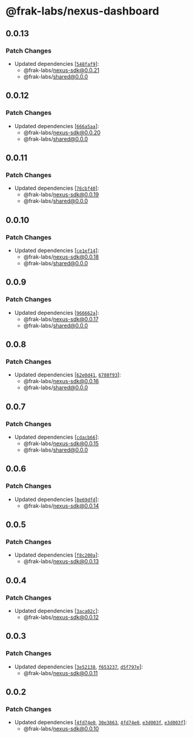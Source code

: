 # @frak-labs/nexus-dashboard

## 0.0.13

### Patch Changes

- Updated dependencies [[`548faf9`](https://github.com/frak-id/wallet/commit/548faf907fbe376160c57a882174fb2794bf15cb)]:
  - @frak-labs/nexus-sdk@0.0.21
  - @frak-labs/shared@0.0.0

## 0.0.12

### Patch Changes

- Updated dependencies [[`666a5aa`](https://github.com/frak-id/wallet/commit/666a5aa89cb2d2281a2e88f66cca53a68dcef5d1)]:
  - @frak-labs/nexus-sdk@0.0.20
  - @frak-labs/shared@0.0.0

## 0.0.11

### Patch Changes

- Updated dependencies [[`76cbf40`](https://github.com/frak-id/wallet/commit/76cbf40a2be2b493be0532f2de9c19d8c198b1d0)]:
  - @frak-labs/nexus-sdk@0.0.19
  - @frak-labs/shared@0.0.0

## 0.0.10

### Patch Changes

- Updated dependencies [[`ce1ef14`](https://github.com/frak-id/wallet/commit/ce1ef14a920b186e2572c54d685937b47761c221)]:
  - @frak-labs/nexus-sdk@0.0.18
  - @frak-labs/shared@0.0.0

## 0.0.9

### Patch Changes

- Updated dependencies [[`966662a`](https://github.com/frak-id/wallet/commit/966662a21f778c2560bf73ddd62f614dbc3376bb)]:
  - @frak-labs/nexus-sdk@0.0.17
  - @frak-labs/shared@0.0.0

## 0.0.8

### Patch Changes

- Updated dependencies [[`62e0d41`](https://github.com/frak-id/wallet/commit/62e0d41cffd532cf037fa39a885f8e31f92270cb), [`6780f93`](https://github.com/frak-id/wallet/commit/6780f939a3827ebf05beab74ae1cde2f4bfad16b)]:
  - @frak-labs/nexus-sdk@0.0.16
  - @frak-labs/shared@0.0.0

## 0.0.7

### Patch Changes

- Updated dependencies [[`cdacb66`](https://github.com/frak-id/wallet/commit/cdacb6685516e9a1a6e7a3c4d87abd3f888853ef)]:
  - @frak-labs/nexus-sdk@0.0.15
  - @frak-labs/shared@0.0.0

## 0.0.6

### Patch Changes

- Updated dependencies [[`8e69dfd`](https://github.com/frak-id/wallet/commit/8e69dfd51015bfbbe9f02d2ae5431da1459e7a1f)]:
  - @frak-labs/nexus-sdk@0.0.14

## 0.0.5

### Patch Changes

- Updated dependencies [[`f8c200a`](https://github.com/frak-id/wallet/commit/f8c200acb1304b9390509ad440a47ba336b578d9)]:
  - @frak-labs/nexus-sdk@0.0.13

## 0.0.4

### Patch Changes

- Updated dependencies [[`3aca02c`](https://github.com/frak-id/wallet/commit/3aca02c223236c3d176edff6130d8ebb874262d5)]:
  - @frak-labs/nexus-sdk@0.0.12

## 0.0.3

### Patch Changes

- Updated dependencies [[`3e52138`](https://github.com/frak-id/wallet/commit/3e521385bb1c0e452da21eb746781730c9269250), [`f653237`](https://github.com/frak-id/wallet/commit/f653237a1b2b4d4cba926ebc01dba1d9c5d9b717), [`d5f797e`](https://github.com/frak-id/wallet/commit/d5f797e6c981fef852df523d7ea6a6baebb59af7)]:
  - @frak-labs/nexus-sdk@0.0.11

## 0.0.2

### Patch Changes

- Updated dependencies [[`4fd74e0`](https://github.com/frak-id/wallet/commit/4fd74e03d93584109e9a308900fc4a30f517724c), [`30e3863`](https://github.com/frak-id/wallet/commit/30e3863dfdbfa80d319d988226b64d73c668a7bf), [`4fd74e0`](https://github.com/frak-id/wallet/commit/4fd74e03d93584109e9a308900fc4a30f517724c), [`e3d003f`](https://github.com/frak-id/wallet/commit/e3d003f046b5215c83711af7758da76002216617), [`e3d003f`](https://github.com/frak-id/wallet/commit/e3d003f046b5215c83711af7758da76002216617)]:
  - @frak-labs/nexus-sdk@0.0.10
